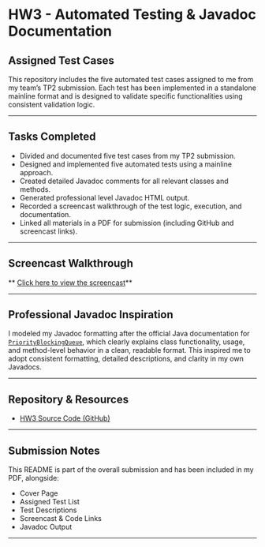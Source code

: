 # HW3 - Automated Testing & Javadoc Documentation

## Assigned Test Cases

This repository includes the five automated test cases assigned to me from my team’s TP2 submission. Each test has been implemented in a standalone mainline format and is designed to validate specific functionalities using consistent validation logic.

---

## Tasks Completed

- Divided and documented five test cases from my TP2 submission.
-  Designed and implemented five automated tests using a mainline approach.
-  Created detailed Javadoc comments for all relevant classes and methods.
-  Generated professional level Javadoc HTML output.
-  Recorded a screencast walkthrough of the test logic, execution, and documentation.
-  Linked all materials in a PDF for submission (including GitHub and screencast links).

---

## Screencast Walkthrough

** [Click here to view the screencast](#)**  


---

## Professional Javadoc Inspiration

I modeled my Javadoc formatting after the official Java documentation for [`PriorityBlockingQueue`](https://docs.oracle.com/en/java/javase/17/docs/api/java.base/java/util/concurrent/PriorityBlockingQueue.html), which clearly explains class functionality, usage, and method-level behavior in a clean, readable format. This inspired me to adopt consistent formatting, detailed descriptions, and clarity in my own Javadocs.

---

## Repository & Resources

- [HW3 Source Code (GitHub)]()  

---

## Submission Notes

This README is part of the overall submission and has been included in my PDF, alongside:
- Cover Page
- Assigned Test List
- Test Descriptions
- Screencast & Code Links
- Javadoc Output


---


